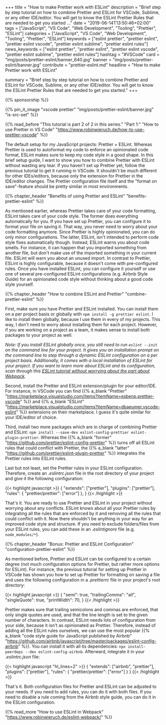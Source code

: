 
+++
title = "How to make Prettier work with ESLint"
description = "Brief step by step tutorial on how to combine Prettier and ESLint for VSCode, Sublime, or any other IDE/editor. You will get to know the ESLint Prettier Rules that are needed to get you started ..."
date = "2019-06-14T13:50:46+02:00"
tags = ["JavaScript", "VS Code", "Web Development", "Tooling", "Prettier", "ESLint"]
categories = ["JavaScript", "VS Code", "Web Development", "Tooling", "Prettier", "ESLint"]
keywords = ["eslint prettier", "prettier eslint", "prettier eslint vscode", "prettier eslint sublime", "prettier eslint rules"]
news_keywords = ["eslint prettier", "prettier eslint", "prettier eslint vscode", "prettier eslint sublime", "prettier eslint rules"]
hashtag = "#VSCode"
card = "img/posts/prettier-eslint/banner_640.jpg"
banner = "img/posts/prettier-eslint/banner.jpg"
contribute = "prettier-eslint.md"
headline = "How to make Prettier work with ESLint"

summary = "Brief step by step tutorial on how to combine Prettier and ESLint for VSCode, Sublime, or any other IDE/editor. You will get to know the ESLint Prettier Rules that are needed to get you started."
+++

{{% sponsorship %}}

{{% pin_it_image "vscode prettier" "img/posts/prettier-eslint/banner.jpg" "is-src-set" %}}

{{% read_before "This tutorial is part 2 of 2 in this series." "Part 1:" "How to use Prettier in VS Code" "https://www.robinwieruch.de/how-to-use-prettier-vscode" %}}

The default setup for my JavaScript projects: Prettier + ESLint. Whereas Prettier is used to autoformat my code to enforce an opinionated code format, ESLint makes sure to keep my code style in a good shape. In this brief setup guide, I want to show you how to combine Prettier with ESLint without wasting any tear. If you haven't set up Prettier yet, follow the previous tutorial to get it running in VSCode. It shouldn't be much different for other IDEs/editors, because only the extension for Prettier in the IDE/editor changes. The Prettier configuration file itself and the "format on save"-feature should be pretty similar in most environments.

{{% chapter_header "Benefits of using Prettier and ESLint" "benefits-prettier-eslint" %}}

As mentioned earlier, whereas Prettier takes care of your code formatting, ESLint takes care of your code style. The former does everything automatically for you. If you have set up Prettier, you can configure it to format your file on saving it. That way, you never need to worry about your code formatting anymore. Since Prettier is highly opinionated, you can do only minor configurations. The latter, ESLint, isn't intended to perform code style fixes automatically though. Instead, ESLint warns you about code smells. For instance, it can happen that you imported something from another file, but don't make use of the imported something in your current file. ESLint will warn you about an unused import. In contrast to Prettier, ESLint is highly configurable, because it doesn't come with pre-configured rules. Once you have installed ESLint, you can configure it yourself or use one of several pre-configured ESLint configurations (e.g. Airbnb Style Guide) for an opinionated code style without thinking about a good code style yourself.

{{% chapter_header "How to combine ESLint and Prettier" "combine-prettier-eslint" %}}

First, make sure you have Prettier and ESLint installed. You can install them on a per project basis or globally with `npm install -g prettier eslint`. I like to install them globally, because I use them in every of my projects. This way, I don't need to worry about installing them for each project. However, if you are working on a project as a team, it makes sense to install both packages to your project as well.

*Note: If you install ESLint globally once, you still need to run `eslint --init` on the command line for your project. It gives you an installation prompt on the command line to step through a dynamic ESLint configuration on a per project basis. Additionally, it comes with a local installation of ESLint for your project. If you want to learn more about ESLint and its configuration, scan through this [ESLint tutorial without worrying about the part about Webpack](https://www.robinwieruch.de/eslint-webpack).*

Second, install the Prettier and ESLint extension/plugin for your editor/IDE. For instance, in VSCode you can find {{% a_blank "Prettier" "https://marketplace.visualstudio.com/items?itemName=esbenp.prettier-vscode" %}} and {{% a_blank "ESLint" "https://marketplace.visualstudio.com/items?itemName=dbaeumer.vscode-eslint" %}} extensions on their marketplace. I guess it's quite similar for your IDE/editor of choice.

Third, install two more packages which are in charge of combining Prettier and ESLint: `npm install --save-dev eslint-config-prettier eslint-plugin-prettier`. Whereas the {{% a_blank "former" "https://github.com/prettier/eslint-config-prettier" %}} turns off all ESLint rules that could conflict with Prettier, the {{% a_blank "latter" "https://github.com/prettier/eslint-plugin-prettier" %}} integrates the Prettier rules into ESLint rules.

Last but not least, set the Prettier rules in your ESLint configuration. Therefore, create an *.eslintrc.json* file in the root directory of your project and give it the following configuration:

{{< highlight javascript >}}
{
  "extends": ["prettier"],
  "plugins": ["prettier"],
  "rules": {
    "prettier/prettier": ["error"]
  },
}
{{< /highlight >}}

That's it. You are ready to use Prettier and ESLint in your project without worrying about any conflicts. ESLint knows about all your Prettier rules by integrating all the rules that are enforced by it and removing all the rules that could conflict with it. Now there shouldn't be anything in your way for an improved code style and structure. If you need to exclude folders/files from your ESLint rules, you can add these in an *.eslintignore* file (e.g. `node_modules/*`).

{{% chapter_header "Bonus: Prettier and ESLint Configuration" "configuration-prettier-eslint" %}}

As mentioned before, Prettier and ESLint can be configured to a certain degree (not much configuration options for Prettier, but rather more options for ESLint). For instance, the previous tutorial for setting up Prettier in VSCode has shown you how to set up Prettier for formatting on saving a file and uses the following configuration in a *.prettierrc* file in your project's root directory:

{{< highlight javascript >}}
{
  "semi": true,
  "trailingComma": "all",
  "singleQuote": true,
  "printWidth": 70,
}
{{< /highlight >}}

Prettier makes sure that trailing semicolons and commas are enforced, that only single quotes are used, and that the line length is set to the given number of characters. In contrast, ESLint needs lots of configuration from your side, because it isn't as opinionated as Prettier. Therefore, instead of adding all the ESLint rules ourselves, we can use the most popular {{% a_blank "code style guide for JavaScript published by Airbnb" "https://github.com/airbnb/javascript/tree/master/packages/eslint-config-airbnb" %}}. You can install it with all its dependencies: `npx install-peerdeps --dev eslint-config-airbnb`. Afterward, integrate it in your *.eslintrc.json* file:

{{< highlight javascript "hl_lines=2" >}}
{
  "extends": ["airbnb", "prettier"],
  "plugins": ["prettier"],
  "rules": {
    "prettier/prettier": ["error"]
  }
}
{{< /highlight >}}

That's it. Both configuration files for Prettier and ESLint can be adjusted to your needs. If you need to add rules, you can do it with both files. If you need to disable a rule coming from the Airbnb style guide, you can do it in the ESLint configuration.

{{% read_more "How to use ESLint in Webpack" "https://www.robinwieruch.de/eslint-webpack/" %}}